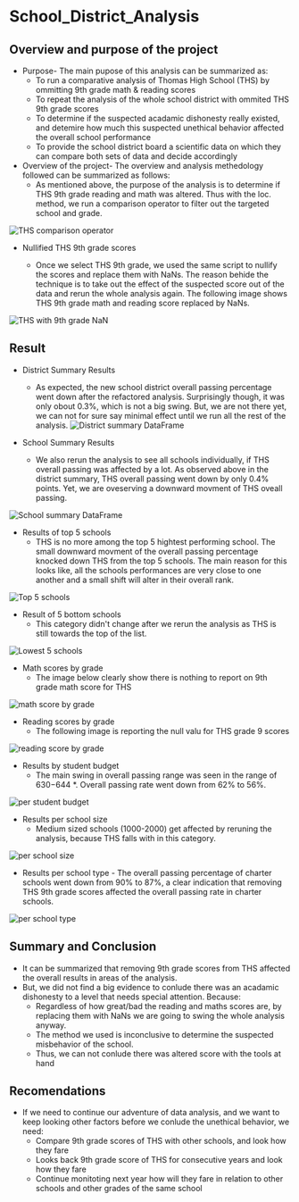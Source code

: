 # School_District_Analysis
## Overview and purpose of the project
   * Purpose- The main pupose of this analysis can be summarized as:
     - To run a comparative analysis of Thomas High School (THS) by ommitting 9th grade math & reading scores
     - To repeat the analysis of the whole school district with ommited THS 9th grade scores
     - To determine if the suspected acadamic dishonesty really existed, and detemire how much this suspected unethical behavior affected the overall school performance
     - To provide the school district board a scientific data on which they can compare both sets of data and decide accordingly
   * Overview of the project- The overview and analysis methedology followed can be summarized as follows:
     - As mentioned above, the purpose of the analysis is to determine if THS 9th grade reading and math was altered. Thus with the loc. method, we run a comparison operator to filter out the targeted school and grade.

![THS comparison operator](https://user-images.githubusercontent.com/89214854/136459887-f39e1337-34e3-42da-8611-9901268d6edf.png)

   * Nullified THS 9th grade scores
     
     - Once we select THS 9th grade, we used the same script to nullify the scores and replace them with NaNs. The reason behide the technique is to take out the effect of the suspected score out of the data and rerun the whole analysis again. The following image shows THS 9th grade math and reading score replaced by NaNs.

![THS with 9th grade NaN](https://user-images.githubusercontent.com/89214854/136459925-c375714d-beee-4223-8b12-99f0d6031fe2.png)


## Result

   * District Summary Results
     - As expected, the new school district overall passing percentage went down after the refactored analysis. Surprisingly though, it was only obout 0.3%, which is not a big swing. But, we are not there yet, we can not for sure say minimal effect until we run all the rest of the analysis.
![District summary DataFrame](https://user-images.githubusercontent.com/89214854/136460072-1a733afd-d86d-4fd1-941a-e86eba2a0573.png)

   * School Summary Results
     - We also rerun the analysis to see all schools individually, if THS overall passing was affected by a lot. As observed above in the district summary, THS overall passing went down by only 0.4% points. Yet, we are oveserving a downward movment of THS oveall passing.

![School summary DataFrame](https://user-images.githubusercontent.com/89214854/136460334-4f310af6-de49-4761-af70-7a0f1259d052.png)


   * Results of top 5 schools
     - THS is no more among the top 5 hightest performing school. The small downward movment of the overall passing percentage knocked down THS from the top 5 schools. The main reason for this looks like, all the schools performances are very close to one another and a small shift will alter in their overall rank.

![Top 5 schools](https://user-images.githubusercontent.com/89214854/136460113-e08c534f-3e84-4e92-b52e-4b90d58d75d1.png)


   * Result of 5 bottom schools
     - This category didn't change after we rerun the analysis as THS is still towards the top of the list.

![Lowest 5 schools](https://user-images.githubusercontent.com/89214854/136460145-717dfe67-e762-47f7-a1fe-fd083dc62ab7.png)

   * Math scores by grade
     - The image below clearly show there is nothing to report on 9th grade math score for THS
     
![math score by grade](https://user-images.githubusercontent.com/89214854/136619972-b3f269e6-e30b-4157-bd18-f1864a93b6a9.png)

   * Reading scores by grade
     - The following image is reporting the null valu for THS grade 9 scores

![reading score by grade](https://user-images.githubusercontent.com/89214854/136620029-496a27c7-9f91-4850-bd35-b6afc87fac4e.png)


   * Results by student budget
     - The main swing in overall passing range was seen in the range of $630-$644 *. Overall passing rate went down from 62% to 56%.
     
![per student budget](https://user-images.githubusercontent.com/89214854/136460283-e50ef19b-8144-4a22-aab6-3ff8f19b668c.png)

   * Results per school size
     - Medium sized schools (1000-2000) get affected by reruning the analysis, because THS falls with in this category. 

![per school size](https://user-images.githubusercontent.com/89214854/136460395-6229e5b0-31f1-422f-8285-873077003e5c.png)

   * Results per school type
    - The overall passing percentage of charter schools went down from 90% to 87%, a clear indication that removing THS 9th grade scores affected the overall passing rate in charter schools.

![per school type](https://user-images.githubusercontent.com/89214854/136460428-1414b7e0-7523-4e2c-923e-3ca6489bd545.png)


## Summary and Conclusion
  * It can be summarized that removing 9th grade scores from THS affected the overall results in areas of the analysis. 
  * But, we did not find a big evidence to conlude there was an acadamic dishonesty to a level that needs special attention. Because:
       - Regardless of how great/bad the reading and maths scores are, by replacing them with NaNs we are going to swing the whole analysis anyway.
       - The method we used is inconclusive to determine the suspected misbehavior of the school.
       - Thus, we can not conlude there was altered score with the tools at hand

## Recomendations
   
   * If we need to continue our adventure of data analysis, and we want to keep looking other factors before we conlude the unethical behavior, we need:
        - Compare 9th grade scores of THS with other schools, and look how they fare
        - Looks back 9th  grade score of THS for consecutive years and look how they fare
        - Continue monitoting next year how will they fare in relation to other schools and other grades of the same school
    



